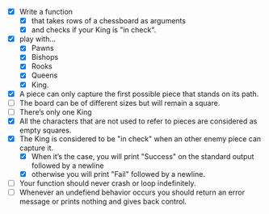 - [x] Write a function
    - [x] that takes rows of a chessboard as arguments
    - [x] and checks if your King is "in check".
- [x] play with...
    - [x] Pawns
    - [x] Bishops
    - [x] Rooks
    - [x] Queens
    - [x] King.
- [x] A piece can only capture the first possible piece that stands on its path.
- [ ] The board can be of different sizes but will remain a square.
- [ ] There’s only one King
- [x] All the characters that are not used to refer to pieces are considered as empty squares.
- [x] The King is considered to be "in check" when an other enemy piece can capture it.  
    - [x] When it’s the case, you will print "Success" on the standard output followed by a newline
    - [x] otherwise you will print "Fail" followed by a newline.
- [ ] Your function should never crash or loop indefinitely.
- [ ] Whenever an undefiend behavior occurs you should return an error message or prints nothing and gives back control.